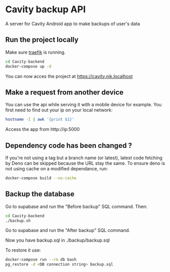 # Cavity backup API
A server for Cavity Android app to make backups of user's data

## Run the project locally
Make sure [traefik](https://github.com/ninjinskii/traefik) is running.

```bash
cd Cavity-backend
docker-compose up -d
```

You can now acces the project at https://cavity.njk.localhost

## Make a request from another device
You can use the api while serving it with a mobile device for example.
You first need to find out your ip on your local network:

```bash
hostname -I | awk '{print $1}'
```

Access the app from http://ip:5000

## Dependency code has been changed ?
If you're not using a tag but a branch name (or latest), latest code fetching by Deno can be skipped because the URL stay the same.
To ensure deno is not using cache on a modified dependance, run:
```bash
docker-compose build --no-cache
```

## Backup the database
Go to supabase and run the "Before backup" SQL command. Then:
```bash
cd Cavity-backend
./backup.sh
```

Go to supabase and run the "After backup" SQL command.

Now you have backup.sql in ./backup/backup.sql

To restore it use:
```bash
docker-compose run --rm db bash
pg_restore -d <DB connection string> backup.sql
```
